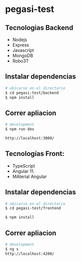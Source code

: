 # pegasi-test


## Tecnologias Backend

- Nodejs
- Express
- Javascript
- MongoDB
- Robo3T


## Instalar dependencias

```bash
# ubicarse en el directorio
$ cd pegasi-test/backend
$ npm install
```

## Correr apliacion

```bash
# development
$ npm run dev

http://localhost:3000/
```

## Tecnologías Front:
- TypeScript
- Angular 11.
- MAterial Angular


## Instalar dependencias

```bash
# ubicarse en el directorio
$ cd pegasi-test/frontend

$ npm install
```

## Correr apliacion

```bash
# development
$ ng s
http://localhost:4200/
```
# 
